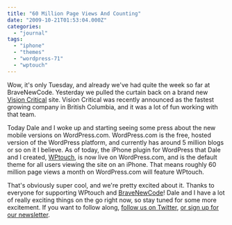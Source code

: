 ```yaml
---
title: "60 Million Page Views And Counting"
date: "2009-10-21T01:53:04.000Z"
categories: 
  - "journal"
tags: 
  - "iphone"
  - "themes"
  - "wordpress-71"
  - "wptouch"
---
```


Wow, it's only Tuesday, and already we've had quite the week so far at BraveNewCode. Yesterday we pulled the curtain back on a brand new [Vision Critical](http://www.visioncritical.com) site. Vision Critical was recently announced as the fastest growing company in British Columbia, and it was a lot of fun working with that team.

Today Dale and I woke up and starting seeing some press about the new mobile versions on WordPress.com. WordPress.com is the free, hosted version of the WordPress platform, and currently has around 5 million blogs or so on it I believe. As of today, the iPhone plugin for WordPress that Dale and I created, [WPtouch](http://www.bravenewcode.com/wptouch), is now live on WordPress.com, and is the default theme for all users viewing the site on an iPhone. That means roughly 60 million page views a month on WordPress.com will feature WPtouch.

That's obviously super cool, and we're pretty excited about it. Thanks to everyone for supporting WPtouch and [BraveNewCode](http://www.bravenewcode.com)! Dale and I have a lot of really exciting things on the go right now, so stay tuned for some more excitement. If you want to follow along, [follow us on Twitter](http://twitter.com/bravenewcode), [or sign up for our newsletter](http://www.bravenewcode.com/newsletter).
